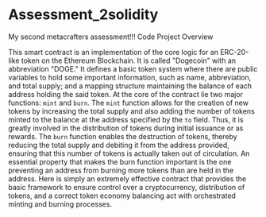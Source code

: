 # Assessment_2solidity
My second metacrafters assessment!!!
Code Project Overview

This smart contract is an implementation of the core logic for an ERC-20-like token on the Ethereum Blockchain. It is called "Dogecoin" with an abbreviation "DOGE." It defines a basic token system where there are public variables to hold some important information, such as name, abbreviation, and total supply; and a mapping structure maintaining the balance of each address holding the said token. At the core of the contract lie two major functions: `mint` and `burn`. The `mint` function allows for the creation of new tokens by increasing the total supply and also adding the number of tokens minted to the balance at the address specified by the `to` field. Thus, it is greatly involved in the distribution of tokens during initial issuance or as rewards. The `burn` function enables the destruction of tokens, thereby reducing the total supply and debiting it from the address provided, ensuring that this number of tokens is actually taken out of circulation. An essential property that makes the burn function important is the one preventing an address from burning more tokens than are held in the address. Here is simply an extremely effective contract that provides the basic framework to ensure control over a cryptocurrency, distribution of tokens, and a correct token economy balancing act with orchestrated minting and burning processes.
